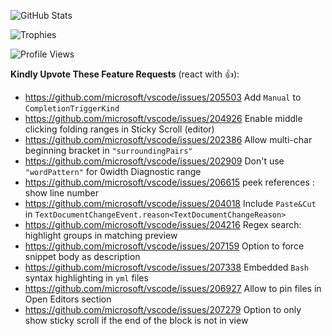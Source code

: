 ![GitHub Stats](https://github-readme-stats.vercel.app/api?username=RedCMD&show_icons=true&theme=monokai)

![Trophies](https://github-profile-trophy.vercel.app/?username=RedCMD&theme=onedark#gh-dark-mode-only)

![Profile Views](https://komarev.com/ghpvc/?username=RedCMD-RedCMD&label=Profile%20views&color=0e75b6&style=flat)

**Kindly Upvote These Feature Requests** (react with 👍):
* https://github.com/microsoft/vscode/issues/205503 Add `Manual` to `CompletionTriggerKind`
* https://github.com/microsoft/vscode/issues/204926 Enable middle clicking folding ranges in Sticky Scroll (editor)
* https://github.com/microsoft/vscode/issues/202386 Allow multi-char beginning bracket in `"surroundingPairs"`
* https://github.com/microsoft/vscode/issues/202909 Don't use `"wordPattern"` for 0width Diagnostic range
* https://github.com/microsoft/vscode/issues/206615 peek references : show line number
* https://github.com/microsoft/vscode/issues/204018 Include `Paste&Cut` in `TextDocumentChangeEvent.reason<TextDocumentChangeReason>`
* https://github.com/microsoft/vscode/issues/204216 Regex search: highlight groups in matching preview
* https://github.com/microsoft/vscode/issues/207159 Option to force snippet body as description
* https://github.com/microsoft/vscode/issues/207338 Embedded `Bash` syntax highlighting in `yml` files
* https://github.com/microsoft/vscode/issues/206927 Allow to pin files in Open Editors section
* https://github.com/microsoft/vscode/issues/207279 Option to only show sticky scroll if the end of the block is not in view
